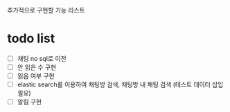 추가적으로 구현할 기능 리스트
# todo list
- [ ] 채팅 no sql로 이전
- [ ] 안 읽은 수 구현
- [ ] 읽음 여부 구현
- [ ] elastic search를 이용하여 채팅방 검색, 채팅방 내 채팅 검색 (테스트 데이터 삽입 필요)
- [ ] 알림 구현
